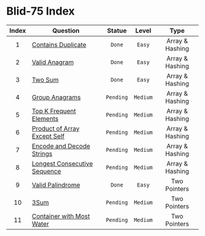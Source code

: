 # Blid-75 Index 

|Index| Question      | Statue        |Level| Type|
|:------:| ------------- |:-------------:|:-----:|:-----:|
|1| [Contains Duplicate](https://github.com/mekanhaji/blind-75/tree/main/ContainsDuplicate)|`Done`|`Easy`| Array & Hashing|
|2| [Valid Anagram](https://github.com/mekanhaji/blind-75/tree/main/ValidAnagram)| `Done`|`Easy`|Array & Hashing|
|3| [Two Sum](https://github.com/mekanhaji/blind-75/tree/main/TwoSum) |`Done`|`Easy`|Array & Hashing|
|4| [Group Anagrams](https://github.com/mekanhaji/blind-75/tree/main/) |`Pending`|`Medium`|Array & Hashing|
|5| [Top K Frequent Elements](https://github.com/mekanhaji/blind-75/tree/main/) |`Pending`|`Medium`|Array & Hashing|
|6| [Product of Array Except Self](https://github.com/mekanhaji/blind-75/tree/main/) |`Pending`|`Medium`|Array & Hashing|
|7| [Encode and Decode Strings](https://github.com/mekanhaji/blind-75/tree/main/) |`Pending`|`Medium`|Array & Hashing|
|8| [Longest Consecutive Sequence](https://github.com/mekanhaji/blind-75/tree/main/) |`Pending`|`Medium`|Array & Hashing|
|9| [Valid Palindrome](https://github.com/mekanhaji/blind-75/tree/main/ValidPalindrome) |`Done`|`Easy`|Two Pointers|
|10| [3Sum](https://github.com/mekanhaji/blind-75/tree/main/) |`Pending`|`Medium`|Two Pointers|
|11| [Container with Most Water](https://github.com/mekanhaji/blind-75/tree/main/) |`Pending`|`Medium`|Two Pointers|
